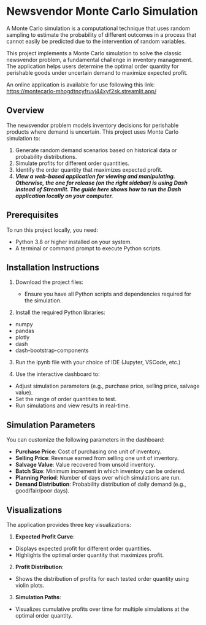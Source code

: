 Newsvendor Monte Carlo Simulation
=================================

A Monte Carlo simulation is a computational technique that uses random sampling to estimate the probability of different outcomes in a process that cannot easily be predicted due to the intervention of random variables.

This project implements a Monte Carlo simulation to solve the classic newsvendor problem, a fundamental challenge in inventory management. The application helps users determine the optimal order quantity for perishable goods under uncertain demand to maximize expected profit.

An online application is available for use following this link:
https://montecarlo-mhogdtncyfruvj44xyf2sk.streamlit.app/

Overview
--------
The newsvendor problem models inventory decisions for perishable products where demand is uncertain. This project uses Monte Carlo simulation to:
1. Generate random demand scenarios based on historical data or probability distributions.
2. Simulate profits for different order quantities.
3. Identify the order quantity that maximizes expected profit.
4. _**View a web-based application for viewing and manipulating. Otherwise, the one for release (on the right sidebar) is using Dash instead of Streamlit. The guide here shows how to run the Dash application locally on your computer.**_

Prerequisites
-------------
To run this project locally, you need:
- Python 3.8 or higher installed on your system.
- A terminal or command prompt to execute Python scripts.

Installation Instructions
-------------------------
1. Download the project files:
   - Ensure you have all Python scripts and dependencies required for the simulation.

2. Install the required Python libraries:
- numpy
- pandas
- plotly
- dash
- dash-bootstrap-components

3. Run the ipynb file with your choice of IDE (Jupyter, VSCode, etc.)

4. Use the interactive dashboard to:
- Adjust simulation parameters (e.g., purchase price, selling price, salvage value).
- Set the range of order quantities to test.
- Run simulations and view results in real-time.

Simulation Parameters
---------------------
You can customize the following parameters in the dashboard:
- **Purchase Price**: Cost of purchasing one unit of inventory.
- **Selling Price**: Revenue earned from selling one unit of inventory.
- **Salvage Value**: Value recovered from unsold inventory.
- **Batch Size**: Minimum increment in which inventory can be ordered.
- **Planning Period**: Number of days over which simulations are run.
- **Demand Distribution**: Probability distribution of daily demand (e.g., good/fair/poor days).

Visualizations
--------------
The application provides three key visualizations:

1. **Expected Profit Curve**:
- Displays expected profit for different order quantities.
- Highlights the optimal order quantity that maximizes profit.

2. **Profit Distribution**:
- Shows the distribution of profits for each tested order quantity using violin plots.

3. **Simulation Paths**:
- Visualizes cumulative profits over time for multiple simulations at the optimal order quantity.

